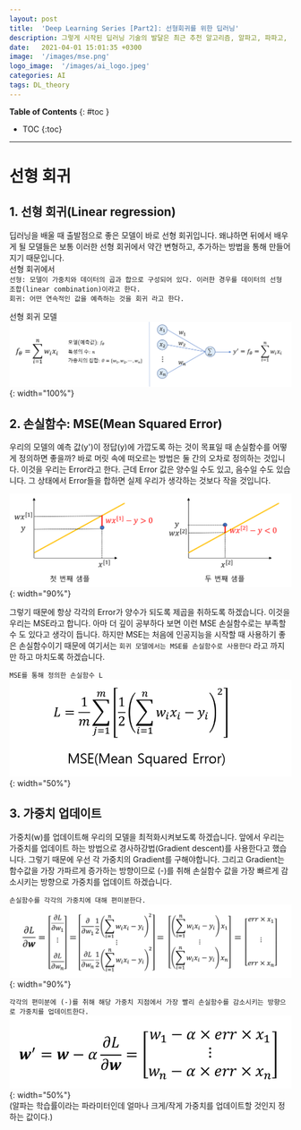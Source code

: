 ```yaml
---
layout: post
title:  'Deep Learning Series [Part2]: 선형회귀를 위한 딥러닝'
description: 그렇게 시작된 딥러닝 기술의 발달은 최근 추천 알고리즘, 알파고, 파파고, 자율 주행 등 많은 분야에서 엄청난 변화를 가져오고 있습니다.
date:   2021-04-01 15:01:35 +0300
image:  '/images/mse.png'
logo_image:  '/images/ai_logo.jpeg'
categories: AI
tags: DL_theory
---
```


**Table of Contents**
{: #toc }
*  TOC
{:toc}

---

# 선형 회귀

## 1. 선형 회귀(Linear regression)  

딥러닝을 배울 때 출발점으로 좋은 모델이 바로 선형 회귀입니다. 왜냐하면 뒤에서 배우게 될 모델들은 보통 이러한 선형 회귀에서 약간 변형하고, 추가하는 방법을 통해 만들어 지기 때문입니다.  
선형 회귀에서  
`선형: 모델이 가중치와 데이터의 곱과 합으로 구성되어 있다. 이러한 경우를 데이터의 선형 조합(linear combination)이라고 한다.`  
`회귀: 어떤 연속적인 값을 예측하는 것을 회귀 라고 한다.`

선형 회귀 모델  
![](/images/linear.png){: width="100%"}






## 2. 손실함수: MSE(Mean Squared Error)  

우리의 모델의 예측 값(y')이 정답(y)에 가깝도록 하는 것이 목표일 때 손실함수를 어떻게 정의하면 좋을까? 바로 머릿 속에 떠오르는 방법은 둘 간의 오차로 정의하는 것입니다. 이것을 우리는 Error라고 한다. 근데 Error 값은 양수일 수도 있고, 음수일 수도 있습니다. 그 상태에서 Error들을 합하면 실제 우리가 생각하는 것보다 작을 것입니다.  

![](/images/mse.png){: width="90%"}  

그렇기 때문에 항상 각각의 Error가 양수가 되도록 제곱을 취하도록 하겠습니다. 이것을 우리는 MSE라고 합니다. 아마 더 깊이 공부하다 보면 이런 MSE 손실함수로는 부족할 수 도 있다고 생각이 듭니다. 하지만 MSE는 처음에 인공지능을 시작할 때 사용하기 좋은 손실함수이기 때문에 여기서는 `회귀 모델에서는 MSE를 손실함수로 사용한다` 라고 까지만 하고 마치도록 하겠습니다.  

`MSE를 통해 정의한 손실함수 L`  
![](/images/mse_equ.png){: width="50%"}  

## 3. 가중치 업데이트  

가중치(w)를 업데이트해 우리의 모델을 최적화시켜보도록 하겠습니다. 앞에서 우리는 가중치를 업데이트 하는 방법으로 경사하강법(Gradient descent)를 사용한다고 했습니다. 그렇기 때문에 우선 각 가중치의 Gradient를 구해야합니다. 그리고 Gradient는 함수값을 가장 가파르게 증가하는 방향이므로 (-)를 취해 손실함수 값을 가장 빠르게 감소시키는 방향으로 가중치를 업데이트 하겠습니다.  

`손실함수를 각각의 가중치에 대해 편미분한다.`  
![](/images/gradient.png){: width="90%"}  

`각각의 편미분에 (-)를 취해 해당 가중치 지점에서 가장 빨리 손실함수를 감소시키는 방향으로 가중치를 업데이트한다.`  
![](/images/w_prime.png){: width="50%"}  
(알파는 학습률이라는 파라미터인데 얼마나 크게/작게 가중치를 업데이트할 것인지 정하는 값이다.)
